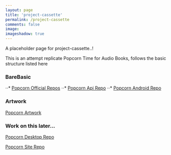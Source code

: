 ```yaml
---
layout: page
title: 'project-cassette' 
permalink: /project-cassette
comments: false
image: 
imageshadow: true
---
```


A placeholder page for project-cassette..!

This is an attempt replicate Popcorn Time for Audio Books, follows the basic structure listed here

### BareBasic

⋅⋅* [Popcorn Official Repos](https://github.com/popcorn-official/ "Popcorn Official Repo")
⋅⋅* [Popcorn Api Repo](https://github.com/popcorn-official/popcorn-api "Popcorn Api Repo")
⋅⋅* [Popcorn Android Repo](https://github.com/popcorn-official/popcorn-android "Popcorn Android Repo")

### Artwork

[Popcorn Artwork](https://github.com/popcorn-official/popcorn-artworks "Popcorn Artwork Repos")

### Work on this later...

[Popcorn Desktop Repo](https://github.com/popcorn-official/popcorn-desktop "Popcorn Desktop Repo")

[Popcorn Site Repo](https://github.com/popcorn-official/popcorn-site "Popcorn Site Repo")


